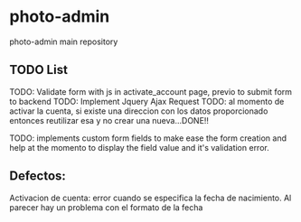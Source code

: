 # photo-admin
photo-admin main repository

TODO List
---------

TODO: Validate form with js in activate_account page, previo to submit form to backend
TODO: Implement Jquery Ajax Request
TODO: al momento de activar la cuenta, si existe una direccion con los datos proporcionado entonces
reutilizar esa y no crear una nueva...DONE!!

TODO: implements custom form fields to make ease the form creation and help at the momento to display the field value and it's validation error.

Defectos:
---------
Activacion de cuenta: error cuando se especifica la fecha de nacimiento. Al parecer hay un problema con el formato de la fecha
